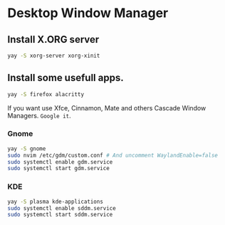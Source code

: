 # Desktop Window Manager

## Install X.ORG server
```bash
yay -S xorg-server xorg-xinit
```

## Install some usefull apps.
```bash
yay -S firefox alacritty
```
If you want use Xfce, Cinnamon, Mate and others Cascade Window Managers. `Google it`.

### Gnome
```bash
yay -S gnome
sudo nvim /etc/gdm/custom.conf # And uncomment WaylandEnable=false
sudo systemctl enable gdm.service
sudo systemctl start gdm.service
```

### KDE
```bash
yay -S plasma kde-applications
sudo systemctl enable sddm.service
sudo systemctl start sddm.service
```
